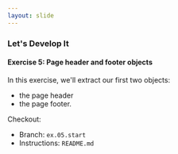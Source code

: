 ```yaml
---
layout: slide
---
```


### Let's Develop It

#### Exercise 5: Page header and footer objects

In this exercise, we'll extract our first two objects:

* the page header
* the page footer.

Checkout:

* Branch: `ex.05.start`
* Instructions: `README.md`
